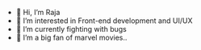 - 👋 Hi, I’m Raja
- 👀 I’m interested in Front-end development and UI/UX
- 🐛 I’m currently fighting with bugs
- 👀 I’m a big fan of marvel movies..


<!---
RajaOpenMove/RajaOpenMove is a ✨ special ✨ repository because its `README.md` (this file) appears on your GitHub profile.
You can click the Preview link to take a look at your changes.
--->
